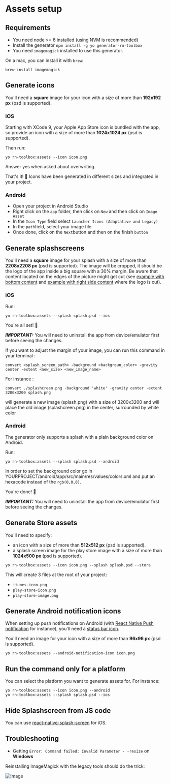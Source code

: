 # Assets setup

## Requirements

- You need node >= 6 installed (using [NVM](https://github.com/creationix/nvm) is recommended)
- Install the generator `npm install -g yo generator-rn-toolbox`
- You need `imagemagick` installed to use this generator.

On a mac, you can install it with `brew`:
```
brew install imagemagick
```

## Generate icons
You'll need a **square** image for your icon with a size of more than **192x192 px** (psd is supported).

### iOS
Starting with XCode 9, your Apple App Store icon is bundled with the app, so provide an icon with a size of more than **1024x1024 px** (psd is supported).

Then run:
```
yo rn-toolbox:assets --icon icon.png
```
Answer yes when asked about overwriting.

That's it! :balloon:
Icons have been generated in different sizes and integrated in your project.


### Android
- Open your project in Android Studio
- Right click on the `app` folder, then click on `New` and then click on `Image Asset`
- In the `Icon Type` field select `Launcher Icons (Adaptative and Legacy)`
- In the `path`field, select your image file
- Once done, click on the `Next`button and then on the finish `button`

## Generate splashscreens

You'll need a **square** image for your splash with a size of more than **2208x2208 px** (psd is supported). The image will be cropped, it should be the logo of the app inside a big square with a 30% margin.
Be aware that content located on the edges of the picture might get cut (see [example with bottom content](./doc/splashscreen-with-bottom-content.png) and [example with right side content](./doc/splashscreen-with-right-side-content.png) where the logo is cut).

### iOS

Run:
```
yo rn-toolbox:assets --splash splash.psd --ios
```

You're all set! :dancer:

***IMPORTANT:*** You will need to uninstall the app from device/emulator first before seeing the changes.


If you want to adjust the margin of your image, you can run this command in your terminal :
```
convert <splash_screen_path> -background <backgroun_color> -gravity center -extent <new_size> <new_image_name>
```
For instance :
```
convert ./splashcreen.png -background 'white' -gravity center -extent 3200x3200 splash.png
```
will generate a new image (splash.png) with a size of 3200x3200 and will place the old image (splashcreen.png) in the center, surrounded by white color

### Android

The generator only supports a splash with a plain background color on Android.

Run:
```
yo rn-toolbox:assets --splash splash.psd --android
```

In order to set the background color go in YOURPROJECT/android/app/src/main/res/values/colors.xml and put an hexacode instead of the `rgb(0,0,0)`.

You're done! :dancer:

***IMPORTANT:*** You will need to uninstall the app from device/emulator first before seeing the changes.


## Generate Store assets

You'll need to specify:
  - an icon with a size of more than **512x512 px**  (psd is supported).
  - a splash screen image for the play store image with a size of more than **1024x500 px** (psd is supported).

```
yo rn-toolbox:assets --icon icon.png --splash splash.psd --store
```

This will create 3 files at the root of your project:
  - `itunes-icon.png`
  - `play-store-icon.png`
  - `play-store-image.png`

## Generate Android notification icons

When setting up push notifications on Android (with [React Native Push notification](https://github.com/zo0r/react-native-push-notification) for instance), you'll need a [status bar icon](https://developer.android.com/guide/practices/ui_guidelines/icon_design_status_bar.html).

You'll need an image for your icon with a size of more than **96x96 px** (psd is supported).
```
yo rn-toolbox:assets --android-notification-icon icon.png
```

## Run the command only for a platform
You can select the platform you want to generate assets for. For instance:
```
yo rn-toolbox:assets --icon icon.png --android
yo rn-toolbox:assets --splash splash.psd --ios
```

## Hide Splashscreen from JS code

You can use [react-native-splash-screen](https://github.com/crazycodeboy/react-native-splash-screen) for iOS.

## Troubleshooting

- Getting `Error: Command failed: Invalid Parameter - -resize` on **Windows**

Reinstalling ImageMagick with the legacy tools should do the trick: 

![image](https://cloud.githubusercontent.com/assets/4534323/23771735/8f9b8896-0518-11e7-92c0-950dbdef8af0.png)
